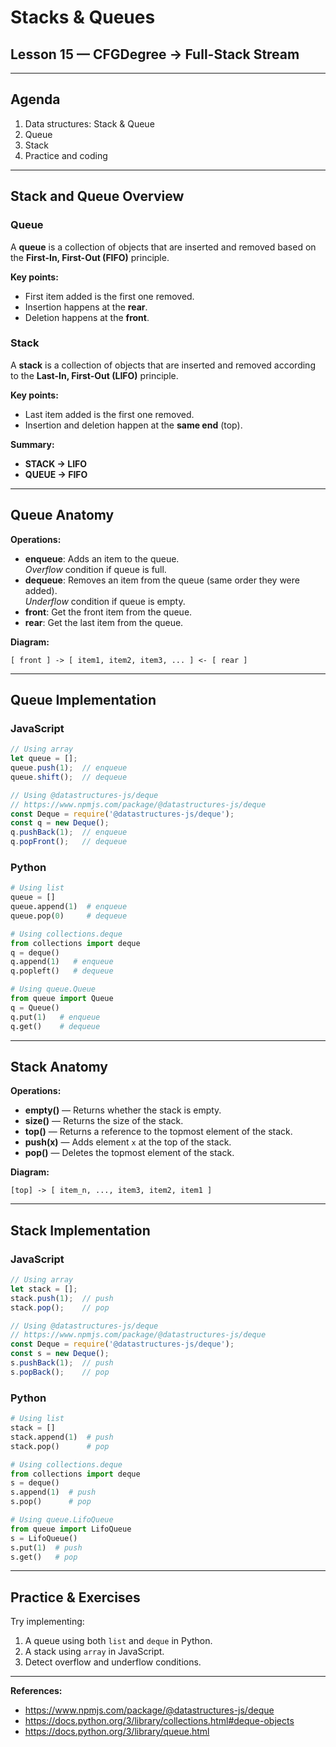 # Stacks & Queues

## Lesson 15 — CFGDegree → Full-Stack Stream

---

## Agenda
1. Data structures: Stack & Queue
2. Queue
3. Stack
4. Practice and coding

---

## Stack and Queue Overview

### Queue
A **queue** is a collection of objects that are inserted and removed based on the **First-In, First-Out (FIFO)** principle.

**Key points:**
- First item added is the first one removed.
- Insertion happens at the **rear**.
- Deletion happens at the **front**.

### Stack
A **stack** is a collection of objects that are inserted and removed according to the **Last-In, First-Out (LIFO)** principle.

**Key points:**
- Last item added is the first one removed.
- Insertion and deletion happen at the **same end** (top).

**Summary:**  
- **STACK → LIFO**  
- **QUEUE → FIFO**  

---

## Queue Anatomy

**Operations:**
- **enqueue**: Adds an item to the queue.  
  _Overflow_ condition if queue is full.
- **dequeue**: Removes an item from the queue (same order they were added).  
  _Underflow_ condition if queue is empty.
- **front**: Get the front item from the queue.
- **rear**: Get the last item from the queue.

**Diagram:**
```
[ front ] -> [ item1, item2, item3, ... ] <- [ rear ]
```

---

## Queue Implementation

### JavaScript
```javascript
// Using array
let queue = [];
queue.push(1);  // enqueue
queue.shift();  // dequeue

// Using @datastructures-js/deque
// https://www.npmjs.com/package/@datastructures-js/deque
const Deque = require('@datastructures-js/deque');
const q = new Deque();
q.pushBack(1);  // enqueue
q.popFront();   // dequeue
```

### Python
```python
# Using list
queue = []
queue.append(1)  # enqueue
queue.pop(0)     # dequeue

# Using collections.deque
from collections import deque
q = deque()
q.append(1)   # enqueue
q.popleft()   # dequeue

# Using queue.Queue
from queue import Queue
q = Queue()
q.put(1)   # enqueue
q.get()    # dequeue
```

---

## Stack Anatomy

**Operations:**
- **empty()** — Returns whether the stack is empty.
- **size()** — Returns the size of the stack.
- **top()** — Returns a reference to the topmost element of the stack.
- **push(x)** — Adds element `x` at the top of the stack.
- **pop()** — Deletes the topmost element of the stack.

**Diagram:**
```
[top] -> [ item_n, ..., item3, item2, item1 ]
```

---

## Stack Implementation

### JavaScript
```javascript
// Using array
let stack = [];
stack.push(1);  // push
stack.pop();    // pop

// Using @datastructures-js/deque
// https://www.npmjs.com/package/@datastructures-js/deque
const Deque = require('@datastructures-js/deque');
const s = new Deque();
s.pushBack(1);  // push
s.popBack();    // pop
```

### Python
```python
# Using list
stack = []
stack.append(1)  # push
stack.pop()      # pop

# Using collections.deque
from collections import deque
s = deque()
s.append(1)  # push
s.pop()      # pop

# Using queue.LifoQueue
from queue import LifoQueue
s = LifoQueue()
s.put(1)  # push
s.get()   # pop
```

---

## Practice & Exercises
Try implementing:
1. A queue using both `list` and `deque` in Python.
2. A stack using `array` in JavaScript.
3. Detect overflow and underflow conditions.

---

**References:**
- https://www.npmjs.com/package/@datastructures-js/deque
- https://docs.python.org/3/library/collections.html#deque-objects
- https://docs.python.org/3/library/queue.html
